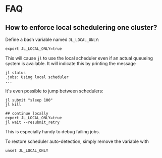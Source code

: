 # FAQ

## How to enforce local schedulering one cluster?
Define a bash variable named `JL_LOCAL_ONLY`:
```
export JL_LOCAL_ONLY=true
```
This will cause `jl` to use the local scheduler even if an actual queueing system is available. It will indicate this by printing the message
```
jl status
.jobs: Using local scheduler
...
```
It's even possible to jump between schedulers:
```
jl submit "sleep 100"
jl kill

## continue locally
export JL_LOCAL_ONLY=true
jl wait --resubmit_retry
```
This is especially handy to debug failing jobs.


To restore scheduler auto-detection, simply remove the variable with
```
unset JL_LOCAL_ONLY
```


